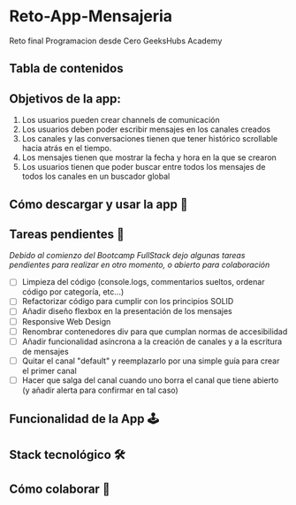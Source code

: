 # Reto-App-Mensajeria
Reto final Programacion desde Cero GeeksHubs Academy

## Tabla de contenidos


## Objetivos de la app:
1. Los usuarios pueden crear channels de comunicación
2. Los usuarios deben poder escribir mensajes en los canales creados
3. Los canales y las conversaciones tienen que tener histórico scrollable hacia atrás en el tiempo.
4. Los mensajes tienen que mostrar la fecha y hora en la que se crearon
5. Los usuarios tienen que poder buscar entre todos los mensajes de todos los canales en un buscador global

## Cómo descargar y usar la app 🥷

## Tareas pendientes 🧙

*Debido al comienzo del Bootcamp FullStack dejo algunas tareas pendientes para realizar en otro momento, o abierto para colaboración*

- [ ] Limpieza del código (console.logs, commentarios sueltos, ordenar código por categoría, etc...)
- [ ] Refactorizar código para cumplir con los principios SOLID
- [ ] Añadir diseño flexbox en la presentación de los mensajes
- [ ] Responsive Web Design
- [ ] Renombrar contenedores div para que cumplan normas de accesibilidad
- [ ] Añadir funcionalidad asíncrona a la creación de canales y a la escritura de mensajes
- [ ] Quitar el canal "default" y reemplazarlo por una simple guía para crear el primer canal
- [ ] Hacer que salga del canal cuando uno borra el canal que tiene abierto (y añadir alerta para confirmar en tal caso)

## Funcionalidad de la App 🕹

## Stack tecnológico 🛠

## Cómo colaborar 🤝